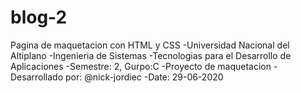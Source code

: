 # blog-2
Pagina de maquetacion con HTML y CSS
-Universidad Nacional del Altiplano
-Ingenieria de Sistemas
-Tecnologias para el Desarrollo de Aplicaciones
-Semestre: 2, Gurpo:C
-Proyecto de maquetacion
-Desarrollado por: @nick-jordiec
-Date: 29-06-2020
